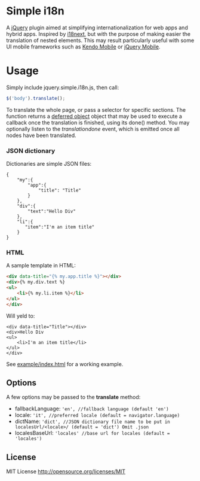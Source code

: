 # Simple i18n

A [jQuery](http://jquery.com/) plugin aimed at simplifying internationalization for web apps and hybrid apps. Inspired by [i18next](http://i18next.com/), but with the purpose of making easier the translation of nested elements.
This may result particularly useful with some UI mobile frameworks such as [Kendo Mobile](http://www.telerik.com/kendo-ui#responsive-design-for-cross-device-modern-apps) or [jQuery Mobile](http://jquerymobile.com/). 

# Usage

Simply include jquery.simple.i18n.js, then call:

```javascript
$('body').translate();
```

To translate the whole page, or pass a selector for specific sections. 
The function returns a [deferred object](http://api.jquery.com/category/deferred-object/) object that may be used to execute a callback once the translation is finished, using its done() method. 
You may optionally listen to the *translationdone* event, which is emitted once all nodes have been translated.


### JSON dictionary
Dictionaries are simple JSON files:

```
{
    "my":{
        "app":{
            "title": "Title"
        }
    },
    "div":{
        "text":"Hello Div"
    },
    "li":{
       "item":"I'm an item title"
    }
}
```


### HTML
A sample template in HTML:
```HTML
<div data-title="{% my.app.title %}"></div>
<div>{% my.div.text %}
<ul>
    <li>{% my.li.item %}</li>
</ul>
</div>
```

Will yeld to:
```
<div data-title="Title"></div>
<div>Hello Div
<ul>
    <li>I'm an item title</li>
</ul>
</div>
```

See [example/index.html](example/index.html) for a working example.

## Options

A few options may be passed to the **translate** method:

* fallbackLanguage: ```'en', //fallback language (default 'en')```
* locale: ```'it', //preferred locale (default = navigator.language)```
* dictName: ```'dict', //JSON dictionary file name to be put in localesUrl/<locale>/ (default = 'dict') Omit .json```
* localesBaseUrl: ```'locales' //base url for locales (default = 'locales')```

## License

MIT License
http://opensource.org/licenses/MIT
